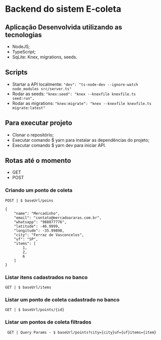 # Backend do sistem E-coleta

## Aplicação Desenvolvida utilizando as tecnologias
- NodeJS;
- TypeScript;
- SqLite: Knex, migrations, seeds.

## Scripts
- Startar a API localmente: `` "dev": "ts-node-dev --ignore-watch node_modules src/server.ts" `` 
- Rodar as seeds: `` "knex:seed": "knex --knexfile knexfile.ts seed:run", ``  
- Rodar as migrations: `` "knex:migrate": "knex --knexfile knexfile.ts migrate:latest" `` 

## Para executar projeto
- Clonar o repositório;
- Executar comando $ yarn para instalar as dependências do projeto;
- Executar comando $ yarn dev para iniciar API.

## Rotas até o momento
- GET
- POST

### Criando um ponto de coleta
``POST | $ baseUrl/poins``
```
{
	"name": "Mercadinho",
	"email": "contato@mercadoararas.com.br",
	"whatsapp": "988877776",
	"latitude": -46.9999,
	"longitude": -35.99898,
	"city": "Ferraz de Vasconcelos",
	"uf": "SP",
	"items": [
		1,
		2,
		6
	]
} 
```

### Listar itens cadastrados no banco
`` GET | $ baseUrl/items ``

### Listar um ponto de coleta cadastrado no banco
`` GET | $ baseUrl/points/{id} ``

### Listar um pontos de coleta filtrados
`` GET | Query Params - $ baseUrl/points?city={city}uf={uf}items={item}`` 